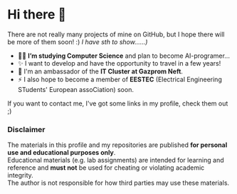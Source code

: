 # Hi there 👋

There are not really many projects of mine on GitHub, but I hope there will be more of them soon! :) *I have sth to show......)*

- 👨‍💻 **I’m studying Computer Science** and plan to become AI-programer...
- ✨ I want to develop and have the opportunity to travel in a few years!
- 🔭 I'm an ambassador of the **IT Cluster at Gazprom Neft**.
- ⚡ I also hope to become a member of **EESTEC** (Electrical Engineering STudents' European assoCiation) soon.

If you want to contact me, I've got some links in my profile, check them out ;)


### Disclaimer
The materials in this profile and my repositories are published **for personal use and educational purposes only**.  
Educational materials (e.g. lab assignments) are intended for learning and reference and **must not** be used for cheating or violating academic integrity.  
The author is not responsible for how third parties may use these materials.

<!--
**Lurtced/Lurtced** is a ✨ _special_ ✨ repository because its `README.md` (this file) appears on your GitHub profile.

Here are some ideas to get you started:

- 🔭 I’m currently working on ...
- 🌱 I’m currently learning ...
- 👯 I’m looking to collaborate on ...
- 🤔 I’m looking for help with ...
- 💬 Ask me about ...
- 📫 How to reach me: ...
- 😄 Pronouns: ...
- ⚡ Fun fact: ...
-->
